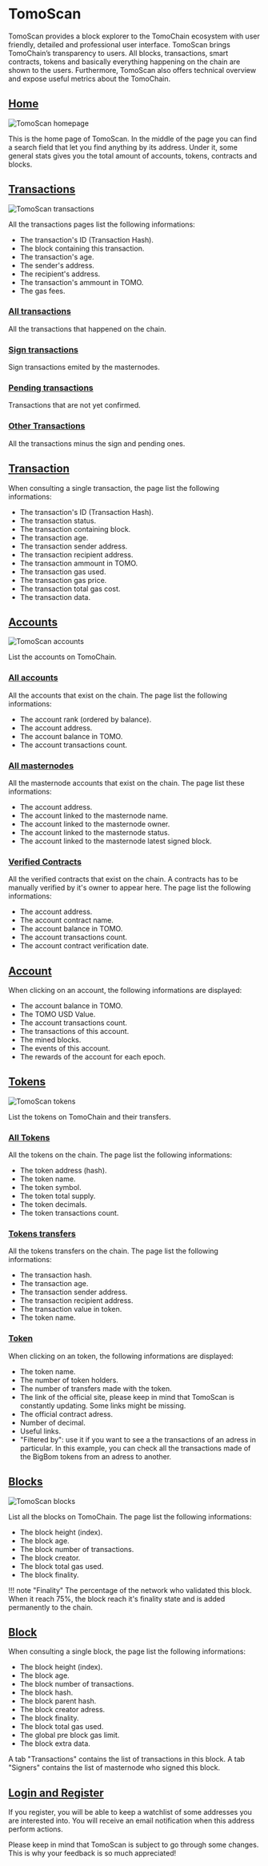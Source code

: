 # TomoScan

TomoScan provides a block explorer to the TomoChain ecosystem with user friendly, detailed and professional user interface. 
TomoScan brings TomoChain’s transparency to users. 
All blocks, transactions, smart contracts, tokens and basically everything happening on the chain are shown to the users.
Furthermore, TomoScan also offers technical overview and expose useful metrics about the TomoChain. 

## [Home](https://scan.testnet.tomochain.com/)
      
![TomoScan homepage](/assets/tomoscan1.jpg)

This is the home page of TomoScan.
In the middle of the page you can find a search field that let you find anything by its address.
Under it, some general stats gives you the total amount of accounts, tokens, contracts and blocks.

## [Transactions](https://scan.devnet.tomochain.com/txs)

![TomoScan transactions](/assets/tomoscan2.jpg)

All the transactions pages list the following informations:
- The transaction's ID (Transaction Hash).
- The block containing this transaction.
- The transaction's age.
- The sender's address.
- The recipient's address.
- The transaction's ammount in TOMO.
- The gas fees.

### [All transactions](https://scan.devnet.tomochain.com/txs)
All the transactions that happened on the chain.

### [Sign transactions](https://scan.devnet.tomochain.com/txs/signTxs)
Sign transactions emited by the masternodes.

### [Pending transactions](https://scan.devnet.tomochain.com/txs/pending)
Transactions that are not yet confirmed.

### [Other Transactions]()
All the transactions minus the sign and pending ones.

## [Transaction](https://scan.devnet.tomochain.com/txs/0x1185cbc8e3715d0e373be720e480bfad3f622a32734e3aec55607a5e10881750)
When consulting a single transaction, the page list the following informations:
- The transaction's ID (Transaction Hash).
- The transaction status.
- The transaction containing block.
- The transaction age.
- The transaction sender address.
- The transaction recipient address.
- The transaction ammount in TOMO.
- The transaction gas used.
- The transaction gas price.
- The transaction total gas cost.
- The transaction data.

## [Accounts](https://scan.testnet.tomochain.com/accounts)

![TomoScan accounts](/assets/tomoscan3.jpg)

List the accounts on TomoChain.
 
### [All accounts](https://scan.testnet.tomochain.com/accounts)
All the accounts that exist on the chain.
The page list the following informations:
- The account rank (ordered by balance).
- The account address.
- The account balance in TOMO.
- The account transactions count.

### [All masternodes](https://scan.testnet.tomochain.com/masternodes)
All the masternode accounts that exist on the chain.
The page list these informations:
- The account address.
- The account linked to the masternode name.
- The account linked to the masternode owner.
- The account linked to the masternode status.
- The account linked to the masternode latest signed block.

### [Verified Contracts](https://scan.testnet.tomochain.com/contracts)
All the verified contracts that exist on the chain.
A contracts has to be manually verified by it's owner to appear here.
The page list the following informations:
- The account address.
- The account contract name.
- The account balance in TOMO.
- The account transactions count.
- The account contract verification date.

## [Account](https://scan.testnet.tomochain.com/address/0x487d62d33467c4842c5e54eb370837e4e88bba0f)
When clicking on an account, the following informations are displayed:
- The account balance in TOMO.
- The TOMO USD Value.
- The account transactions count.
- The transactions of this account.
- The mined blocks.
- The events of this account.
- The rewards of the account for each epoch.

## [Tokens](https://scan.testnet.tomochain.com/tokens)

![TomoScan tokens](/assets/tomoscan4.jpg)

List the tokens on TomoChain and their transfers.

### [All Tokens](https://scan.testnet.tomochain.com/tokens)
All the tokens on the chain.
The page list the following informations:
- The token address (hash).
- The token name.
- The token symbol.
- The token total supply.
- The token decimals.
- The token transactions count.

### [Tokens transfers](https://scan.testnet.tomochain.com/tokentxs)
All the tokens transfers on the chain.
The page list the following informations:
- The transaction hash.
- The transaction age.
- The transaction sender address.
- The transaction recipient address.
- The transaction value in token.
- The token name.

### [Token](https://scan.testnet.tomochain.com/tokens/0x98d32c4a93136a8766c8d44381cbf93032e86522)

When clicking on an token, the following informations are displayed:
- The token name.
- The number of token holders.
- The number of transfers made with the token.
- The link of the official site, please keep in mind that TomoScan is constantly updating. 
  Some links might be  missing.
- The official contract adress.
- Number of decimal.
- Useful links.
- "Filtered by": use it if you want to see a the transactions of an adress in particular. 
  In this example, you can check all the transactions made of the BigBom tokens from an adress to another.

## [Blocks](https://scan.testnet.tomochain.com/blocks)

![TomoScan blocks](/assets/tomoscan5.jpg)

List all the blocks on TomoChain.
The page list the following informations:
- The block height (index).
- The block age.
- The block number of transactions.
- The block creator.
- The block total gas used.
- The block finality.

!!! note "Finality"
    The percentage of the network who validated this block. 
    When it reach 75%, the block reach it's finality state and is added permanently to the chain.

## [Block](https://scan.testnet.tomochain.com/blocks/2354954)

When consulting a single block, the page list the following informations:
- The block height (index).
- The block age.
- The block number of transactions.
- The block hash.
- The block parent hash.
- The block creator adress.
- The block finality.
- The block total gas used.
- The global pre block gas limit.
- The block extra data.

A tab "Transactions" contains the list of transactions in this block.
A tab "Signers" contains the list of masternode who signed this block.

## [Login and Register]()

If you register, you will be able to keep a watchlist of some addresses you are interested into.
You will receive an email notification when this address perform actions.

Please keep in mind that TomoScan is subject to go through some changes.
This is why your feedback is so much appreciated!
